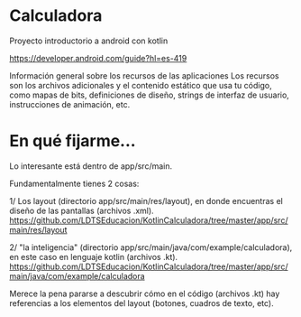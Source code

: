 # Calculadora
Proyecto introductorio a android con kotlin

https://developer.android.com/guide?hl=es-419

Información general sobre los recursos de las aplicaciones
Los recursos son los archivos adicionales y el contenido estático que usa tu código, como mapas de bits, definiciones de diseño, strings de interfaz de usuario, instrucciones de animación, etc.

# En qué fijarme...
Lo interesante está dentro de app/src/main. 

Fundamentalmente tienes 2 cosas:

1/ Los layout (directorio app/src/main/res/layout), en donde encuentras el diseño de las pantallas (archivos .xml).
  https://github.com/LDTSEducacion/KotlinCalculadora/tree/master/app/src/main/res/layout

2/ "la inteligencia" (directorio app/src/main/java/com/example/calculadora), en este caso en lenguaje kotlin (archivos .kt). 
  https://github.com/LDTSEducacion/KotlinCalculadora/tree/master/app/src/main/java/com/example/calculadora

Merece la pena pararse a descubrir cómo en el código (archivos .kt) hay referencias a los elementos del layout (botones, cuadros de texto, etc).

